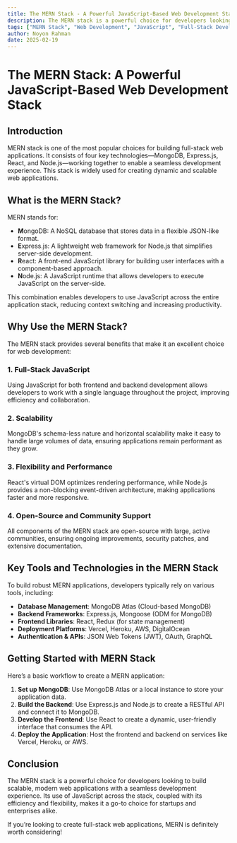 ```yaml
---
title: The MERN Stack - A Powerful JavaScript-Based Web Development Stack
description: The MERN stack is a powerful choice for developers looking to build scalable, modern web applications with a seamless development experience. Its use of JavaScript across the stack, coupled with its efficiency and flexibility, makes it a go-to choice for startups and enterprises alike.
tags: ["MERN Stack", "Web Development", "JavaScript", "Full-Stack Development"]
author: Noyon Rahman
date: 2025-02-19
---
```


# The MERN Stack: A Powerful JavaScript-Based Web Development Stack

## Introduction

MERN stack is one of the most popular choices for building full-stack web applications. It consists of four key technologies—MongoDB, Express.js, React, and Node.js—working together to enable a seamless development experience. This stack is widely used for creating dynamic and scalable web applications.

## What is the MERN Stack?

MERN stands for:

- **M**ongoDB: A NoSQL database that stores data in a flexible JSON-like format.
- **E**xpress.js: A lightweight web framework for Node.js that simplifies server-side development.
- **R**eact: A front-end JavaScript library for building user interfaces with a component-based approach.
- **N**ode.js: A JavaScript runtime that allows developers to execute JavaScript on the server-side.

This combination enables developers to use JavaScript across the entire application stack, reducing context switching and increasing productivity.

## Why Use the MERN Stack?

The MERN stack provides several benefits that make it an excellent choice for web development:

### 1. **Full-Stack JavaScript**

Using JavaScript for both frontend and backend development allows developers to work with a single language throughout the project, improving efficiency and collaboration.

### 2. **Scalability**

MongoDB's schema-less nature and horizontal scalability make it easy to handle large volumes of data, ensuring applications remain performant as they grow.

### 3. **Flexibility and Performance**

React's virtual DOM optimizes rendering performance, while Node.js provides a non-blocking event-driven architecture, making applications faster and more responsive.

### 4. **Open-Source and Community Support**

All components of the MERN stack are open-source with large, active communities, ensuring ongoing improvements, security patches, and extensive documentation.

## Key Tools and Technologies in the MERN Stack

To build robust MERN applications, developers typically rely on various tools, including:

- **Database Management**: MongoDB Atlas (Cloud-based MongoDB)
- **Backend Frameworks**: Express.js, Mongoose (ODM for MongoDB)
- **Frontend Libraries**: React, Redux (for state management)
- **Deployment Platforms**: Vercel, Heroku, AWS, DigitalOcean
- **Authentication & APIs**: JSON Web Tokens (JWT), OAuth, GraphQL

## Getting Started with MERN Stack

Here’s a basic workflow to create a MERN application:

1. **Set up MongoDB**: Use MongoDB Atlas or a local instance to store your application data.
2. **Build the Backend**: Use Express.js and Node.js to create a RESTful API and connect it to MongoDB.
3. **Develop the Frontend**: Use React to create a dynamic, user-friendly interface that consumes the API.
4. **Deploy the Application**: Host the frontend and backend on services like Vercel, Heroku, or AWS.

## Conclusion

The MERN stack is a powerful choice for developers looking to build scalable, modern web applications with a seamless development experience. Its use of JavaScript across the stack, coupled with its efficiency and flexibility, makes it a go-to choice for startups and enterprises alike.

If you’re looking to create full-stack web applications, MERN is definitely worth considering!
